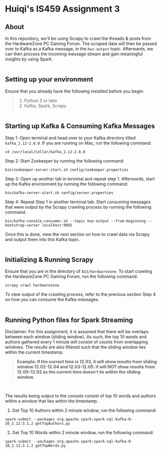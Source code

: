 # Huiqi's IS459 Assignment 3

## About
In this repository, we'll be using Scrapy to crawl the threads & posts from the HardwareZone PC Gaming Forum. The scraped data will then be passed over to Kafka as a Kafka message, in the ```hwz-output``` topic. Afterwards, we can then process the incoming message stream and gain meaningful insights by using Spark.
<br><br>

## Setting up your environment
Ensure that you already have the following installed before you begin:
> 1) Python 3 or later
> 2) Kafka, Spark, Scrapy
<br><br>

## Starting up Kafka & Consuming Kafka Messages
Step 1: Open terminal and head over to your Kafka directory titled ```kafka_2.12-2.8.0```. If you are running on Mac, run the following command:
```
cd /usr/local/Cellar/kafka_2.12-2.8.0
```

Step 2: Start Zookeeper by running the following command: 
```
bin/zookeeper-server-start.sh config/zookeeper.properties
```

Step 3: Open up another tab in terminal and repeat step 1. Afterwards, start up the Kafka environment by running the following command:

```
bin/kafka-server-start.sh config/server.properties
```

Step 4: Repeat Step 1 in another terminal tab. Start consuming messages that were output by the Scrapy crawling process by running the following command: 
```
bin/kafka-console-consumer.sh --topic hwz-output --from-beginning --bootstrap-server localhost:9092
```

Once this is done, view the next section on how to crawl data via Scrapy and output them into this Kafka topic. <br><br>

## Initializing & Running Scrapy
Ensure that you are in the directory of ```AS3/hardwarezone```. To start crawling the HardwareZone PC Gaming Forum, run the following command:
```
scrapy crawl hardwarezone
```
To view output of the crawling process, refer to the previous section Step 4 on how you can consume the Kafka messages. <br><br>

## Running Python files for Spark Streaming

Disclaimer: For this assignment, it is assumed that there will be overlaps between each window (sliding window). As such, the top 10 words and authors gathered every 1 minute will consist of counts from overlapping windows. The results are also filtered such that the sliding window lies within the current timestamp. <br>
> <b> Example: If the current time is 12.03, it will show results from sliding window 12.02-12.04 and 12.03-12.05. It will NOT show results from 12.00-12.02 as the current time doesn't lie within the sliding window. </b>
<br>

The results being output to the console consist of top 10 words and authors within a window that lies within the timestamp.


1) Get Top 10 Authors within 2 minute window, run the following command:
```
spark-submit --packages org.apache.spark:spark-sql-kafka-0-10_2.12:3.1.2 getTopAuthors.py
```


2) Get Top 10 Words within 2 minute window, run the following command:
```
spark-submit --packages org.apache.spark:spark-sql-kafka-0-10_2.12:3.1.2 getTopWords.py
```
  











